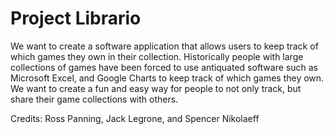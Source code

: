 # Project Librario

We want to create a software application that allows users to keep track of which games they own in their collection. Historically people with large collections of games have been forced to use antiquated software such as Microsoft Excel, and Google Charts to keep track of which games they own. We want to create a fun and easy way for people to not only track, but share their game collections with others.

Credits: Ross Panning, Jack Legrone, and Spencer Nikolaeff

